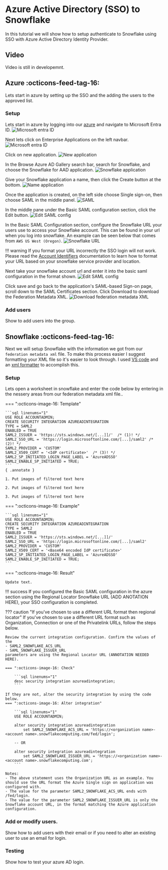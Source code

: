 # Azure Active Directory (SSO) to Snowflake
In this tutorial we will show how to setup authenticate to Snowflake using SSO with Azure Active Directory Identity Provider. 

## Video
Video is still in developemnt.

## Azure :octicons-feed-tag-16:
Lets start in azure by setting up the SSO and the adding the users to the approved list.

### Setup
Lets start in azure by logging into our [azure](https://portal.azure.com/) and navigate to Microsoft Entra ID.
![Microsoft entra ID](images/01.png)

Next lets click on Enterprise Applications on the left navbar.
![Microsoft entra ID](images/02.png)

Click on new application.
![New application](images/03.jpeg)

In the Browse Azure AD Gallery search bar, search for Snowflake, and choose the Snowflake for AAD application.
![Snowflake application](images/04.png)

Give your Snowflake application a name, then click the Create button at the bottom.
![Name application](images/05.png)

Once the application is created, on the left side choose Single sign-on, then choose SAML in the middle panel.
![SAML](images/06.jpeg)

In the middle pane under the Basic SAML configuration section, click the Edit button.
![Edit SAML config](images/07.jpeg)

In the Basic SAML Configuration section, configure the Snowflake URL your users use to access your Snowflake account. This can be found in your url when you log into snowflake. An example can be seen below that comes from ``AWS US West (Oregon)``.
![Snowflake URL](images/10.png)

!!! warning
    If you format your URL incorrectly the SSO login will not work. Please read the [Account Identifiers](https://docs.snowflake.com/en/user-guide/admin-account-identifier#non-vps-account-locator-formats-by-cloud-platform-and-regionr) documentation to learn how to format your URL based on your snowflake service provider and location. 
    
Next take your snowflake account url and enter it into the basic saml configuration in the format shown.
![Edit SAML config](images/08.jpeg)

Click save and go back to the application's SAML-based Sign-on page, scroll down to the SAML Certificates section. Click Download to download the Federation Metadata XML.
![Download federation metadata XML](images/09.jpeg)

### Add users
Show to add users into the group.


## Snowflake :octicons-feed-tag-16:
Next we will setup Snowflake with the information we got from our ``federation metadata xml`` file. To make this process easier I suggest formatting your XML file so it's easier to look through. I used [VS code](#) and an [xml formatter](#) to accomplish this.

### Setup
Lets open a worksheet in snowflake and enter the code below by entering in the nessery areas from our federation metadata xml file..

=== ":octicons-image-16: Template"

    ```sql linenums="1"
    USE ROLE ACCOUNTADMIN;
    CREATE SECURITY INTEGRATION AZUREADINTEGRATION
    TYPE = SAML2
    ENABLED = TRUE
    SAML2_ISSUER = 'https://sts.windows.net/[...]]/'  /* (1)! */
    SAML2_SSO_URL = 'https://login.microsoftonline.com/[...]/saml2' /* (2)! */
    SAML2_PROVIDER = 'CUSTOM'
    SAML2_X509_CERT = '<IdP certificate>'  /* (3)! */
    SAML2_SP_INITIATED_LOGIN_PAGE_LABEL = 'AzureADSSO'
    SAML2_ENABLE_SP_INITIATED = TRUE;
    ```
    { .annotate }

    1. Put images of filtered text here

    2. Put images of filtered text here

    3. Put images of filtered text here

=== ":octicons-image-16: Example"

    ```sql linenums="1"
    USE ROLE ACCOUNTADMIN;
    CREATE SECURITY INTEGRATION AZUREADINTEGRATION
    TYPE = SAML2
    ENABLED = TRUE
    SAML2_ISSUER = 'https://sts.windows.net/[...]]/' 
    SAML2_SSO_URL = 'https://login.microsoftonline.com/[...]/saml2'
    SAML2_PROVIDER = 'CUSTOM'
    SAML2_X509_CERT = '<Base64 encoded IdP certificate>' 
    SAML2_SP_INITIATED_LOGIN_PAGE_LABEL = 'AzureADSSO'
    SAML2_ENABLE_SP_INITIATED = TRUE;
    ```

=== ":octicons-image-16: Result"

    Update text.

!!! success
    If you configured the Basic SAML configuration in the azure section using the Regional Locator Snowflake URL  (ADD ANOTATION HERE), your SSO configuration is completed.

??? caution "If you've chosen to use a different URL format then regional locator"
    If you've chosen to use a different URL format such as Organization, Connection or one of the Privatelink URLs, follow the steps below. 

    Review the current integration configuration. Confirm the values of the 
    - SAML2_SNOWFLAKE_ACS_URL
    - SAML_SNOWFLAKE_ISSUER_URL
    parameters are using the Regional Locator URL (ANNOTATION NEEDED HERE). 

    === ":octicons-image-16: Check"

        ```sql linenums="1"
        desc security integration azureadintegration;
        ```

    If they are not, alter the security integration by using the code below.
    === ":octicons-image-16: Alter integration"

        ```sql linenums="1"
        USE ROLE ACCOUNTADMIN;

        alter security integration azureadintegration 
            set SAML2_SNOWFLAKE_ACS_URL = 'https://<organization name>-<account name>.snowflakecomputing.com/fed/login';
        
        -- OR

        alter security integration azureadintegration
            set SAML2_SNOWFLAKE_ISSUER_URL = 'https://<organization name>-<account name>.snowflakecomputing.com';
        ```

    Notes:
    - The above statement uses the Organization URL as an example. You should use the URL format the Azure Single sign on application was configured with. 
    - The value for the parameter SAML2_SNOWFLAKE_ACS_URL ends with /fed/login.
    - The value for the parameter SAML2_SNOWFLAKE_ISSUER_URL is only the Snowflake account URL, in the format matching the Azure application configuration.

### Add or modify users.
Show how to add users with their email or if you need to alter an existing user to use an email for login.

### Testing

Show how to test your azure AD login.